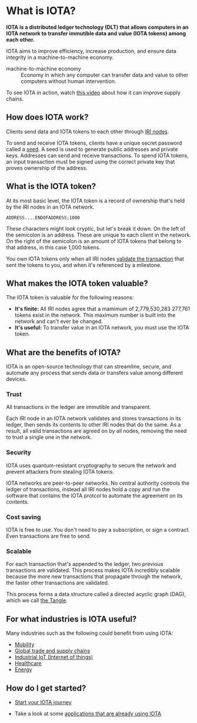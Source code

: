 # What is IOTA?

**IOTA is a distributed ledger technology (DLT) that allows computers in an IOTA network to transfer immutible data and value (IOTA tokens) among each other.**

IOTA aims to improve efficiency, increase production, and ensure data integrity in a machine-to-machine economy.

<dl><dt>machine-to-machine economy</dt><dd>Economy in which any computer can transfer data and value to other computers without human intervention.</dd></dl>

To see IOTA in action, watch [this video](https://www.youtube.com/embed/Gr-LstcDcAw) about how it can improve supply chains.

## How does IOTA work?

Clients send data and IOTA tokens to each other through [IRI nodes](introduction/what-is-an-iri-node.md).

To send and receive IOTA tokens, clients have a unique secret password called a [seed](introduction/what-is-a-seed.md). A seed is used to generate public addresses and private keys. Addresses can send and receive transactions. To spend IOTA tokens, an input transaction must be signed using the correct private key that proves ownership of the address.

## What is the IOTA token?

At its most basic level, the IOTA token is a record of ownership that's held by the IRI nodes in an IOTA network.

    ADDRESS....ENDOFADDRESS;1000

These characters might look cryptic, but let's break it down. On the left of the semicolon is an address. These are unique to each client in the network. On the right of the semicolon is an amount of IOTA tokens that belong to that address, in this case 1,000 tokens.

You own IOTA tokens only when all IRI nodes [validate the transaction](root://iri/concepts/transaction-validation.md) that sent the tokens to you, and when it's referenced by a milestone.

## What makes the IOTA token valuable?

The IOTA token is valuable for the following reasons:

* **It's finite:** All IRI nodes agree that a mamimum of 2,779,530,283 277,761 tokens exist in the network. This maximum number is built into the network and can't ever be changed.
* **It's useful:** To transfer value in an IOTA network, you must use the IOTA token. 

## What are the benefits of IOTA?

IOTA is an open-source technology that can streamline, secure, and automate any process that sends data or transfers value among different devices.

### Trust

All transactions in the ledger are immutible and transparent.

Each IRI node in an IOTA network validates and stores transactions in its ledger, then sends its contents to other IRI nodes that do the same. As a result, all valid transactions are agreed on by all nodes, removing the need to trust a single one in the network.

### Security

IOTA uses quantum-resistant cryptography to secure the network and prevent attackers from stealing IOTA tokens.

IOTA networks are peer-to-peer networks. No central authority controls the ledger of transactions, instead all IRI nodes hold a copy and run the software that contains the IOTA protcol to automate the agreement on its contents.

### Cost saving

IOTA is free to use. You don't need to pay a subscription, or sign a contract. Even transactions are free to send.

### Scalable

For each transaction that's appended to the ledger, two previous transactions are validated. This process makes IOTA incredibly scalable because the more new transactions that propagate through the network, the faster other transactions are validated.

This process forms a data structure called a directed acyclic graph (DAG), which we call [the Tangle](introduction/what-is-the-tangle.md).

## For what industries is IOTA useful?
Many industries such as the following could benefit from using IOTA:

* [Mobility](https://www.iota.org/verticals/mobility-automotive)
* [Global trade and supply chains](https://www.iota.org/verticals/global-trade-supply-chains)
* [Industrial IoT (Internet of things)](https://www.iota.org/verticals/industrial-iot)
* [Healthcare](https://www.iota.org/verticals/ehealth)
* [Energy](https://www.iota.org/verticals/smart-energy)


## How do I get started?

* [Start your IOTA journey](tutorials/first-steps.md)

* Take a look at some [applications that are already using IOTA](references/use-cases.md)
